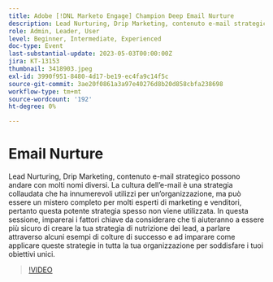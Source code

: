 ```yaml
---
title: Adobe [!DNL Marketo Engage] Champion Deep Email Nurture
description: Lead Nurturing, Drip Marketing, contenuto e-mail strategico possono andare con molti nomi diversi. La cultura dell’e-mail è una strategia collaudata che ha innumerevoli utilizzi per un’organizzazione, ma può essere un mistero completo per molti esperti di marketing e venditori, pertanto questa potente strategia spesso non viene utilizzata. In questa sessione, imparerai i fattori chiave da considerare che ti aiuteranno a essere più sicuro di creare la tua strategia di nutrizione dei lead, a parlare attraverso alcuni esempi di colture di successo e ad imparare come applicare queste strategie in tutta la tua organizzazione per soddisfare i tuoi obiettivi unici.
role: Admin, Leader, User
level: Beginner, Intermediate, Experienced
doc-type: Event
last-substantial-update: 2023-05-03T00:00:00Z
jira: KT-13153
thumbnail: 3418903.jpeg
exl-id: 3990f951-8480-4d17-be19-ec4fa9c14f5c
source-git-commit: 3ae20f0861a3a97e40276d8b20d858cbfa238698
workflow-type: tm+mt
source-wordcount: '192'
ht-degree: 0%

---
```


# Email Nurture

Lead Nurturing, Drip Marketing, contenuto e-mail strategico possono andare con molti nomi diversi. La cultura dell’e-mail è una strategia collaudata che ha innumerevoli utilizzi per un’organizzazione, ma può essere un mistero completo per molti esperti di marketing e venditori, pertanto questa potente strategia spesso non viene utilizzata. In questa sessione, imparerai i fattori chiave da considerare che ti aiuteranno a essere più sicuro di creare la tua strategia di nutrizione dei lead, a parlare attraverso alcuni esempi di colture di successo e ad imparare come applicare queste strategie in tutta la tua organizzazione per soddisfare i tuoi obiettivi unici.

>[!VIDEO](https://video.tv.adobe.com/v/3418903/?learn=on)
